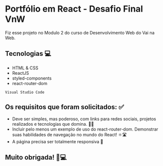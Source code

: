 # Portfólio em React - Desafio Final VnW 

Fiz esse projeto no Modulo 2 do curso de Desenvolvimento Web do Vai na Web.

## Tecnologias 💻
- HTML & CSS
- ReactJS
- styled-components
- react-router-dom

```
Visual Studio Code
```

## Os requisitos que foram solicitados: ✅
-   Deve ser simples, mas poderoso, com links para redes sociais, projetos realizados e tecnologias que domina. 👨‍💻
-   Incluir pelo menos um exemplo de uso do react-router-dom. Demonstrar suas habilidades de navegação no mundo do React! ⚛️🛣️
-   A página precisa ser totalmente responsiva 📱

## Muito obrigada! 💙💻






